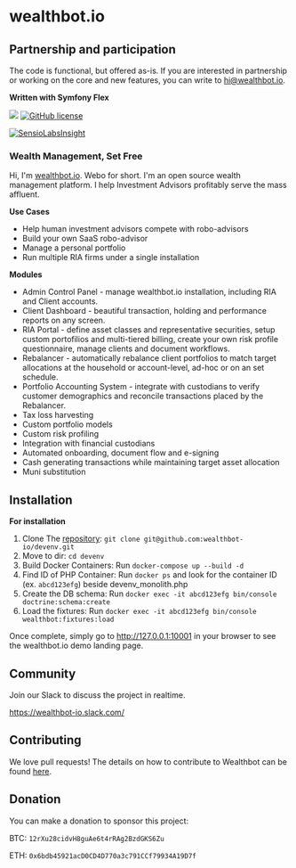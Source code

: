 wealthbot.io
===============

## Partnership and participation
The code is functional, but offered as-is.
If you are interested in partnership or working on the core and new features, you can write to hi@wealthbot.io.

**Written with Symfony Flex**

[![](https://www.codeshelter.co/static/badges/badge-flat.svg)](https://www.codeshelter.co/)
[![GitHub license](https://img.shields.io/github/license/mashape/apistatus.svg)]()

[![SensioLabsInsight](https://insight.sensiolabs.com/projects/881769ff-b0e8-43f0-b67f-e0915d7aee5f/big.png)](https://insight.sensiolabs.com/projects/881769ff-b0e8-43f0-b67f-e0915d7aee5f)

### Wealth Management, Set Free

Hi, I'm [wealthbot.io](http://wealthbot.io). Webo for short. I'm an open source wealth management platform. I help Investment Advisors profitably serve the mass affluent.

**Use Cases**

* Help human investment advisors compete with robo-advisors
* Build your own SaaS robo-advisor
* Manage a personal portfolio
* Run multiple RIA firms under a single installation

**Modules**

* Admin Control Panel - manage wealthbot.io installation, including RIA and Client accounts.
* Client Dashboard - beautiful transaction, holding and performance reports on any screen.
* RIA Portal - define asset classes and representative securities, setup custom portofilios and multi-tiered billing, create your own risk profile questionnaire,  manage clients and document workflows.
* Rebalancer - automatically rebalance client portfolios to match target allocations at the household or account-level, ad-hoc or on an set schedule.
* Portfolio Accounting System - integrate with custodians to verify customer demographics and reconcile transactions placed by the Rebalancer.
* Tax loss harvesting
* Custom portfolio models
* Custom risk profiling
* Integration with financial custodians
* Automated onboarding, document flow and e-signing
* Cash generating transactions while maintaining target asset allocation
* Muni substitution

## Installation

**For installation**

1. Clone The [repository](https://github.com/wealthbot-io/devenv): `git clone git@github.com:wealthbot-io/devenv.git`
2. Move to dir:  `cd devenv`
3. Build Docker Containers: Run `docker-compose up --build -d`
4. Find ID of PHP Container: Run `docker ps` and look for the container ID (ex. `abcd123efg`) beside devenv_monolith.php 
5. Create the DB schema: Run `docker exec -it abcd123efg bin/console doctrine:schema:create`
6. Load the fixtures: Run `docker exec -it abcd123efg bin/console wealthbot:fixtures:load`


Once complete, simply go to http://127.0.0.1:10001 in your browser to see the wealthbot.io demo landing page.

## Community

Join our Slack to discuss the project in realtime.

https://wealthbot-io.slack.com/


## Contributing

We love pull requests! The details on how to contribute to Wealthbot can be found [here](.github/CONTRIBUTING.md).


## Donation

You can make a donation to sponsor this project:

BTC: `12rXu28cidvH8guAe6t4rRAg2BzdGKS6Zu`

ETH: `0x6bdb45921acD0CD4D770a3c791CCf79934A19D7f` 
